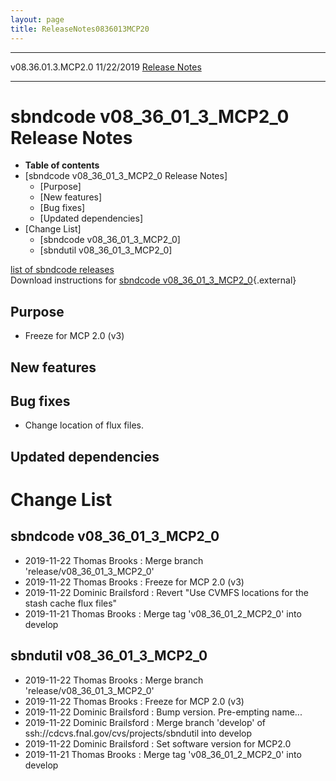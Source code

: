 ```yaml
---
layout: page
title: ReleaseNotes0836013MCP20
---
```


  -------------------- ------------ -- -- ------------------------------------------------------------
  v08.36.01.3.MCP2.0   11/22/2019         [Release Notes](ReleaseNotes0836013MCP20.html)
  -------------------- ------------ -- -- ------------------------------------------------------------



sbndcode v08\_36\_01\_3\_MCP2\_0 Release Notes
===========================================================================================================

-   **Table of contents**
-   [sbndcode v08\_36\_01\_3\_MCP2\_0 Release
    Notes]
    -   [Purpose]
    -   [New features]
    -   [Bug fixes]
    -   [Updated dependencies]
-   [Change List]
    -   [sbndcode v08\_36\_01\_3\_MCP2\_0]
    -   [sbndutil v08\_36\_01\_3\_MCP2\_0]

[list of sbndcode
releases](List_of_SBND_code_releases.html)\
Download instructions for [sbndcode
v08\_36\_01\_3\_MCP2\_0](http://scisoft.fnal.gov/scisoft/bundles/sbnd/v08_36_01_3_MCP2_0/sbndcode-v08_36_01_3_MCP2_0.html){.external}



Purpose
----------------------------------

-   Freeze for MCP 2.0 (v3)



New features
--------------------------------------------



Bug fixes
--------------------------------------

-   Change location of flux files.



Updated dependencies
------------------------------------------------------------



Change List
==========================================



sbndcode v08\_36\_01\_3\_MCP2\_0
-------------------------------------------------------------------------------

-   2019-11-22 Thomas Brooks : Merge branch
    \'release/v08\_36\_01\_3\_MCP2\_0\'
-   2019-11-22 Thomas Brooks : Freeze for MCP 2.0 (v3)
-   2019-11-22 Dominic Brailsford : Revert \"Use CVMFS locations for the
    stash cache flux files\"
-   2019-11-21 Thomas Brooks : Merge tag \'v08\_36\_01\_2\_MCP2\_0\'
    into develop



sbndutil v08\_36\_01\_3\_MCP2\_0
-------------------------------------------------------------------------------

-   2019-11-22 Thomas Brooks : Merge branch
    \'release/v08\_36\_01\_3\_MCP2\_0\'
-   2019-11-22 Thomas Brooks : Freeze for MCP 2.0 (v3)
-   2019-11-22 Dominic Brailsford : Bump version. Pre-empting name\...
-   2019-11-22 Dominic Brailsford : Merge branch \'develop\' of
    ssh://cdcvs.fnal.gov/cvs/projects/sbndutil into develop
-   2019-11-22 Dominic Brailsford : Set software version for MCP2.0
-   2019-11-21 Thomas Brooks : Merge tag \'v08\_36\_01\_2\_MCP2\_0\'
    into develop
